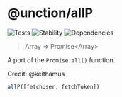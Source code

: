 # @unction/allP

![Tests][BADGE_TRAVIS]
![Stability][BADGE_STABILITY]
![Dependencies][BADGE_DEPENDENCY]

> Array<T> => Promise<Array<T>>

A port of the `Promise.all()` function.

Credit: @keithamus

``` javascript
allP([fetchUser, fetchToken])
```

[BADGE_TRAVIS]: https://img.shields.io/travis/unctionjs/allP.svg?maxAge=2592000&style=flat-square
[BADGE_STABILITY]: https://img.shields.io/badge/stability-strong-green.svg?maxAge=2592000&style=flat-square
[BADGE_DEPENDENCY]: https://img.shields.io/david/unctionjs/allP.svg?maxAge=2592000&style=flat-square
